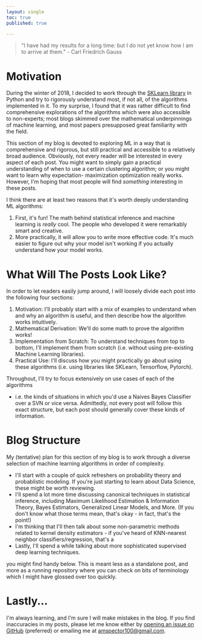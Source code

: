 ```yaml
---
layout: single
toc: true
published: true 

--- 
```

> "I have had my results for a long time: but I do not yet know how I am to
arrive at them."  - Carl Friedrich Gauss

# Motivation

During the winter of 2018, I decided to work through the [SKLearn
library](http://scikit-learn.org/) in Python and try to rigorously understand
most, if not all, of the algorithms implemented in it. To my surprise, I found
that it was rather difficult to find comprehensive explorations of the
algorithms which were also accessible to non-experts; most blogs skimmed over
the mathematical underpinnings of machine learning, and most papers presupposed
great familiarity with the field.

This section of my blog is devoted to exploring ML in a way that is
comprehensive and rigorous, but still practical and accessible to a relatively
broad audience. Obviously, not every reader will be interested in every aspect
of each post. You might want to simply gain a practical understanding of when to
use a certain clustering algorithm; or you might want to learn why expectation-
maximization optimization really works. However, I'm hoping that most people
will find *something* interesting in these posts.

I think there are at least two reasons that it's worth deeply understanding ML
algorithms:

1. First, it's fun! The math behind statistical inference and machine learning
is *really* cool. The people who developed it were remarkably smart and
creative.
2. More practically, it will allow you to write more effective code. It's much
easier to figure out why your model isn't working if you actually understand how
your model works.

# What Will The Posts Look Like?

 In order to let readers easily jump around, I will loosely divide each post
into the following four sections:

1. Motivation: I'll probably start with a mix of examples to understand when and
why an algorithm is useful, and then describe how the algorithm works
intuitively.
2. Mathematical Derivation: We'll do some math to prove the algorithm works!
3. Implementation from Scratch: To understand techniques from top to bottom,
I'll implement them from scratch (i.e. without using pre-existing Machine
Learning libraries).
4. Practical Use: I'll discuss how you might practically go about using these
algorithms (i.e. using libraries like SKLearn, Tensorflow, Pytorch).

Throughout, I'll try to focus extensively on use cases of each of the algorithms
- i.e. the kinds of situations in which you'd use a Naives Bayes Classifier over
a SVN or vice versa. Admittedly, not every post will follow this exact
structure, but each post should generally cover these kinds of information.

# Blog Structure

My (tentative) plan for this section of my blog is to work through a diverse
selection of machine learning algorithms in order of complexity.

- I'll start with a couple of quick refreshers on probability theory and
probablistic modeling. If you're just starting to learn about Data Science,
these might be worth reviewing.
- I'll spend a lot more time discussing canonical techniques in statistical
inference, including Maximum Likelihood Estimation & Information Theory, Bayes
Estimators, Generalized Linear Models, and More. (If you don't know what those
terms mean, that's okay - in fact, that's the point!)
- I'm thinking that I'll then talk about some non-parametric methods related to
kernel density estimators - if you've heard of KNN-nearest neighbor
classifiers/regression, that's a
- Lastly, I'll spend a while talking about more sophisticated supervised deep
learning techniques.

you might find handy below. This is meant less as a standalone post, and more as
a running repository where you can check on bits of terminology which I might
have glossed over too quickly.






# Lastly...

I'm always learning, and I'm sure I will make mistakes in the blog. If you find
inaccuracies in my posts, please let me know either by [opening an issue on
GitHub](https://github.com/amspector100/amspector100.github.io) (preferred) or
emailing me at amspector100@gmail.com.
 
